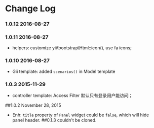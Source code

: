 # Change Log

### 1.0.12 2016-08-27

### 1.0.11 2016-08-27

- helpers: customize yii\bootstrap\Html::icon(), use fa icons;

### 1.0.10 2016-08-27

- Gii template: added `scenarios()` in Model template

### 1.0.3 2015-11-29

- controller template: Access Filter 默认只有登录用户能访问；

##1.0.2 November 28, 2015

- Enh: `title` property of `Panel` widget could be `false`, which will hide panel header.
##0.1.3 couldn't be cloned.

